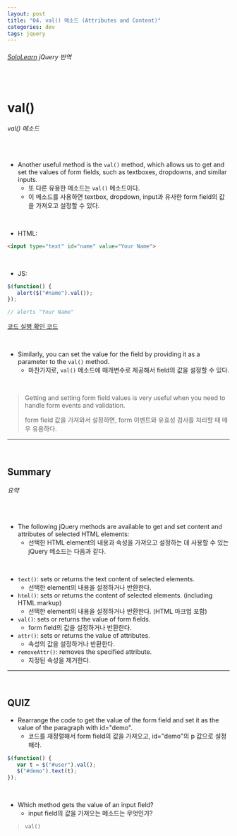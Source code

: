 ```yaml
---
layout: post
title: "04. val() 메소드 (Attributes and Content)"
categories: dev
tags: jquery
---
```


###### [SoloLearn](https://www.sololearn.com) jQuery 번역

<br>

# val()

###### val() 메소드

<br>

- Another useful method is the `val()` method, which allows us to get and set the values of form fields, such as textboxes, dropdowns, and similar inputs.
  - 또 다른 유용한 메소드는 `val()` 메소드이다.
  - 이 메소드를 사용하면 textbox, dropdown, input과 유사한 form field의 값을 가져오고 설정할 수 있다.

<br>

- HTML:

```html
<input type="text" id="name" value="Your Name">
```

<br>

- JS:

```js
$(function() {
   alert($("#name").val());
});

// alerts "Your Name"
```

[코드 실행 확인 코드](https://code.sololearn.com/1110/#js)

<br>

- Similarly, you can set the value for the field by providing it as a parameter to the `val()` method.
  - 마찬가지로, `val()` 메소드에 매개변수로 제공해서 field의 값을 설정할 수 있다.

<br>

> Getting and setting form field values is very useful when you need to handle form events and validation.
>
> form field 값을 가져와서 설정하면, form 이벤트와 유효성 검사를 처리할 때 매우 유용하다.

------

<br>

## Summary

###### 요약

<br>

- The following jQuery methods are available to get and set content and attributes of selected HTML elements:
  - 선택한 HTML element의 내용과 속성을 가져오고 설정하는 데 사용할 수 있는 jQuery 메소드는 다음과 같다.

<br>

- `text()`: sets or returns the text content of selected elements.
  - 선택한 element의 내용을 설정하거나 반환한다.
- `html()`: sets or returns the content of selected elements. (including HTML markup)
  - 선택한 element의 내용을 설정하거나 반환한다. (HTML 마크업 포함)
- `val()`: sets or returns the value of form fields.
  - form field의 값을 설정하거나 반환한다.
- `attr()`: sets or returns the value of attributes.
  - 속성의 값을 설정하거나 반환한다.
- `removeAttr()`: removes the specified attribute.
  - 지정된 속성을 제거한다.

------

<br>

## QUIZ

- Rearrange the code to get the value of the form field and set it as the value of the paragraph with id="demo".
  - 코드를 재정렬해서 form field의 값을 가져오고, id="demo"의 p 값으로 설정해라.

```js
$(function() {
   var t = $("#user").val();
   $("#demo").text(t);
});
```

<br>

- Which method gets the value of an input field?
  - input field의 값을 가져오는 메소드는 무엇인가?

> `val()`

<br>
